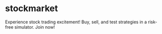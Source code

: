 # stockmarket
Experience stock trading excitement! Buy, sell, and test strategies in a risk-free simulator. Join now!
